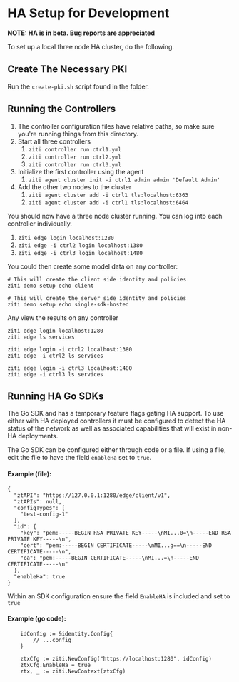 # HA Setup for Development

**NOTE: HA is in beta. Bug reports are appreciated**

To set up a local three node HA cluster, do the following.

## Create The Necessary PKI

Run the `create-pki.sh` script found in the folder.

## Running the Controllers

1. The controller configuration files have relative paths, so make sure you're running things from
   this directory.
2. Start all three controllers
    1. `ziti controller run ctrl1.yml`
    1. `ziti controller run ctrl2.yml`
    1. `ziti controller run ctrl3.yml`
1. Initialize the first controller using the agent
    1. `ziti agent cluster init -i ctrl1 admin admin 'Default Admin'`
1. Add the other two nodes to the cluster
    1. `ziti agent cluster add -i ctrl1 tls:localhost:6363`
    1. `ziti agent cluster add -i ctrl1 tls:localhost:6464`

You should now have a three node cluster running. You can log into each controller individually.

1. `ziti edge login localhost:1280`
2. `ziti edge -i ctrl2 login localhost:1380`
3. `ziti edge -i ctrl3 login localhost:1480`

You could then create some model data on any controller:

```
# This will create the client side identity and policies
ziti demo setup echo client 

# This will create the server side identity and policies
ziti demo setup echo single-sdk-hosted
```

Any view the results on any controller

```
ziti edge login localhost:1280
ziti edge ls services

ziti edge login -i ctrl2 localhost:1380
ziti edge -i ctrl2 ls services

ziti edge login -i ctrl3 localhost:1480
ziti edge -i ctrl3 ls services
```

## Running HA Go SDKs 

The Go SDK and has a temporary feature flags gating HA support. To use either with HA deployed 
controllers it must be configured to detect the HA status of the network as well as associated capabilities that
will exist in non-HA deployments.

The Go SDK can be configured either through code or a file. If using a file, edit the file to have the field `enableHa`
set to `true`.

#### Example (file):

```
{
  "ztAPI": "https://127.0.0.1:1280/edge/client/v1",
  "ztAPIs": null,
  "configTypes": [
    "test-config-1"
  ],
  "id": {
    "key": "pem:-----BEGIN RSA PRIVATE KEY-----\nMI...0=\n-----END RSA PRIVATE KEY-----\n",
    "cert": "pem:-----BEGIN CERTIFICATE-----\nMI...g==\n-----END CERTIFICATE-----\n",
    "ca": "pem:-----BEGIN CERTIFICATE-----\nMI...=\n-----END CERTIFICATE-----\n"
  },
  "enableHa": true
}
```

Within an SDK configuration ensure the field `EnableHA` is included and set to `true`

#### Example (go code):
```
    idConfig := &identity.Config{
		// ...config
	}

	ztxCfg := ziti.NewConfig("https://localhost:1280", idConfig)
	ztxCfg.EnableHa = true
	ztx, _ := ziti.NewContext(ztxCfg)
```
